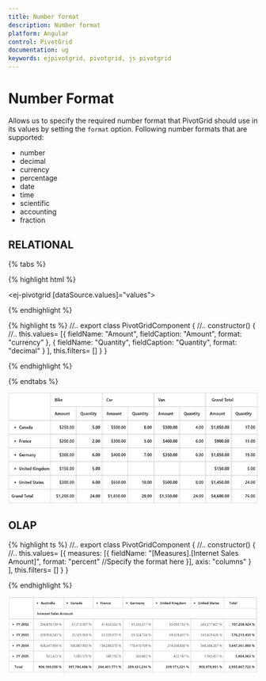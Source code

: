 ```yaml
---
title: Number format
description: Number format
platform: Angular
control: PivotGrid
documentation: ug
keywords: ejpivotgrid, pivotgrid, js pivotgrid
---
```


# Number Format 

Allows us to specify the required number format that PivotGrid should use in its values by setting the `format` option. Following number formats that are supported:

* number
* decimal
* currency
* percentage
* date
* time
* scientific
* accounting
* fraction

## RELATIONAL

{% tabs %}

{% highlight html %}

<ej-pivotgrid [dataSource.values]="values">
</ej-pivotgrid>

{% endhighlight %}

{% highlight ts %}
//..
export class PivotGridComponent {
    //..
    constructor() {
        //..
        this.values= [{ fieldName: "Amount", fieldCaption: "Amount", format: "currency" },
                    { fieldName: "Quantity", fieldCaption: "Quantity", format: "decimal" }
        ],
        this.filters= []
    }
}

{% endhighlight %}

{% endtabs %}

![](Number-Format_images/RelationalClient.png)

## OLAP

{% highlight ts %}
//..
export class PivotGridComponent {
    //..
    constructor() {
        //..
        this.values= [{ measures: [{ fieldName: "[Measures].[Internet Sales Amount]",
                                format: "percent" //Specify the format here 
                            }], 
                    axis: "columns" 
                }
        ],
        this.filters= []
    }
}

{% endhighlight %}

![](Number-Format_images/OlapClient.png)